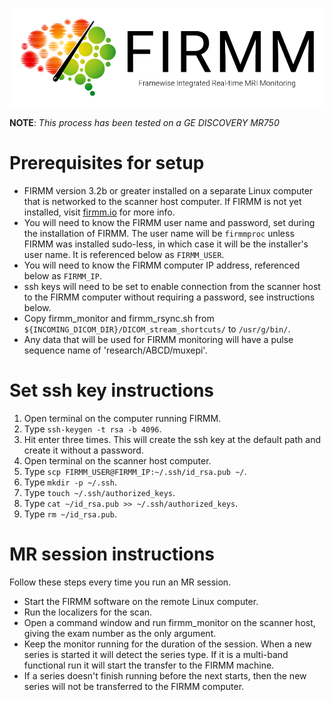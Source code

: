 ![Logo](img/FirmmLogo.png)

**NOTE**: *This process has been tested on a GE DISCOVERY MR750*

# Prerequisites for setup
* FIRMM version 3.2b or greater installed on a separate Linux computer that is networked to the scanner host computer. If FIRMM is not yet installed, visit [firmm.io](http://firmm.io) for more info.
* You will need to know the FIRMM user name and password, set during the installation of FIRMM. The user name will be `firmmproc` unless FIRMM was installed sudo-less, in which case it will be the installer's user name. It is referenced below as `FIRMM_USER`.
* You will need to know the FIRMM computer IP address, referenced below as `FIRMM_IP`.
* ssh keys will need to be set to enable connection from the scanner host to the FIRMM computer without requiring a password, see instructions below.
* Copy firmm_monitor and firmm_rsync.sh from `${INCOMING_DICOM_DIR}/DICOM_stream_shortcuts/` to `/usr/g/bin/`.
* Any data that will be used for FIRMM monitoring will have a pulse sequence name of 'research/ABCD/muxepi'.

# Set ssh key instructions
1. Open terminal on the computer running FIRMM.
2. Type `ssh-keygen -t rsa -b 4096`.
3. Hit enter three times. This will create the ssh key at the default path and create it without a password.
4. Open terminal on the scanner host computer.
4. Type `scp FIRMM_USER@FIRMM_IP:~/.ssh/id_rsa.pub ~/`.
6. Type `mkdir -p ~/.ssh`.
7. Type `touch ~/.ssh/authorized_keys`.
8. Type `cat ~/id_rsa.pub >> ~/.ssh/authorized_keys`.
9. Type `rm ~/id_rsa.pub`.

# MR session instructions

Follow these steps every time you run an MR session.

* Start the FIRMM software on the remote Linux computer.
* Run the localizers for the scan.
* Open a command window and run firmm_monitor on the scanner host, giving the exam number as the only argument.
* Keep the monitor running for the duration of the session. When a new series is started it will detect the series type. If it is a multi-band functional run it will start the transfer to the FIRMM machine.
* If a series doesn't finish running before the next starts, then the new series will not be transferred to the FIRMM computer.
